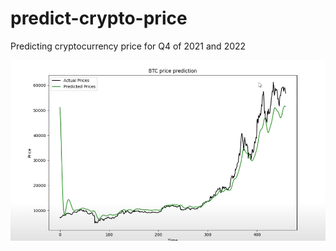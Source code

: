# predict-crypto-price
Predicting cryptocurrency price for Q4 of 2021 and 2022


![alt text](https://github.com/Gaethje/predict-crypto-price/blob/main/final_prediction.png?raw=true)
